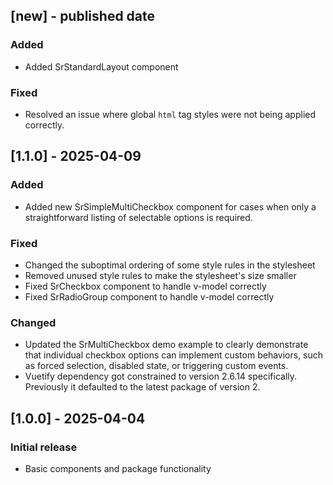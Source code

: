 ## [new] - published date
### Added
- Added SrStandardLayout component

### Fixed
- Resolved an issue where global `html` tag styles were not being applied correctly.

## [1.1.0] - 2025-04-09
### Added
- Added new SrSimpleMultiCheckbox component for cases when only a straightforward listing of selectable options is required.

### Fixed
- Changed the suboptimal ordering of some style rules in the stylesheet
- Removed unused style rules to make the stylesheet's size smaller
- Fixed SrCheckbox component to handle v-model correctly
- Fixed SrRadioGroup component to handle v-model correctly

### Changed
- Updated the SrMultiCheckbox demo example to clearly demonstrate that individual checkbox options can implement custom behaviors, such as forced selection, disabled state, or triggering custom events.
- Vuetify dependency got constrained to version 2.6.14 specifically. Previously it defaulted to the latest package of version 2.

## [1.0.0] - 2025-04-04
### Initial release
- Basic components and package functionality
